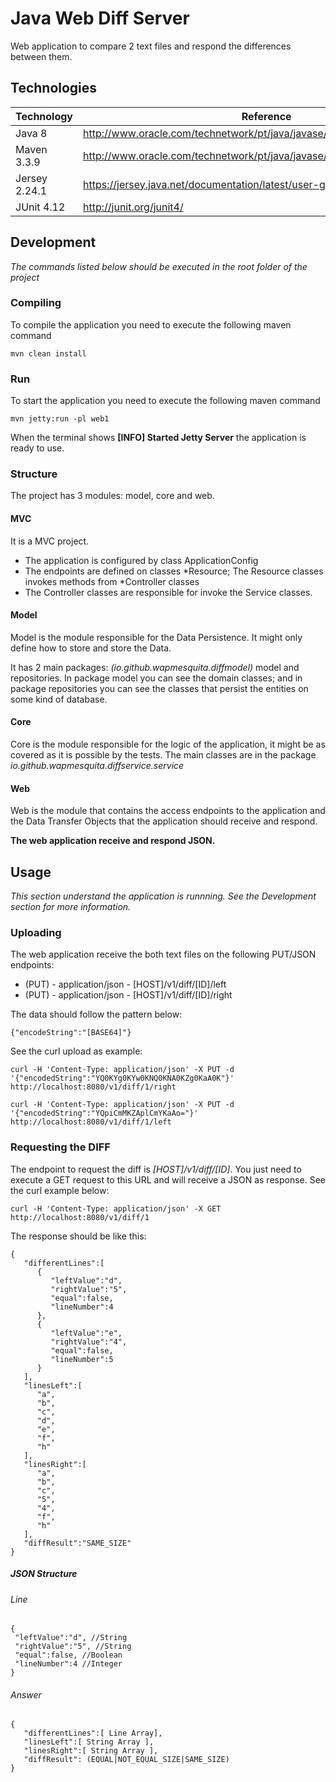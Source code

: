 # Java Web Diff Server

Web application to compare 2 text files and respond the differences between them.

## Technologies

|Technology|Reference|
|----------|-------|
|Java 8|http://www.oracle.com/technetwork/pt/java/javase/documentation/index.html|
|Maven 3.3.9 |http://www.oracle.com/technetwork/pt/java/javase/documentation/index.html|
|Jersey 2.24.1|https://jersey.java.net/documentation/latest/user-guide.html|
|JUnit 4.12|http://junit.org/junit4/|

## Development
*The commands listed below should be executed in the root folder of the project*

### Compiling
To compile the application you need to execute the following maven command

    mvn clean install

### Run
To start the application you need to execute the following maven command

    mvn jetty:run -pl web1

When the terminal shows **[INFO] Started Jetty Server** the application is ready to use.

### Structure
The project has 3 modules: model, core and web.

#### MVC
It is a MVC project.

* The application is configured by class ApplicationConfig
* The endpoints are defined on classes \*Resource; The Resource classes invokes methods from \*Controller classes
* The Controller classes are responsible for invoke the Service classes.

#### Model
Model is the module responsible for the Data Persistence. It might only define how to store and store the Data.

It has 2 main packages: *(io.github.wapmesquita.diffmodel)* model and repositories. In package model you can see the domain classes; and in package repositories you can see the classes that persist the entities on some kind of database.

#### Core
Core is the module responsible for the logic of the application, it might be as covered as it is possible by the tests.
The main classes are in the package *io.github.wapmesquita.diffservice.service*

#### Web
Web is the module that contains the access endpoints to the application and the Data Transfer Objects that the application should receive and respond.

**The web application receive and respond JSON.**

## Usage
*This section understand the application is runnning. See the Development section for more information.*

### Uploading
The web application receive the both text files on the following PUT/JSON endpoints:

* (PUT) - application/json - [HOST]/v1/diff/[ID]/left
* (PUT) - application/json - [HOST]/v1/diff/[ID]/right

The data should follow the pattern below:

    {"encodeString":"[BASE64]"}

See the curl upload as example:

    curl -H 'Content-Type: application/json' -X PUT -d '{"encodedString":"YQ0KYg0KYw0KNQ0KNA0KZg0KaA0K"}' http://localhost:8080/v1/diff/1/right

    curl -H 'Content-Type: application/json' -X PUT -d '{"encodedString":"YQpiCmMKZAplCmYKaAo="}' http://localhost:8080/v1/diff/1/left

### Requesting the DIFF

The endpoint to request the diff is *[HOST]/v1/diff/[ID]*. You just need to execute a GET request to this URL and will receive a JSON as response. See the curl example below:

    curl -H 'Content-Type: application/json' -X GET  http://localhost:8080/v1/diff/1

The response should be like this:

    {
       "differentLines":[
          {
             "leftValue":"d",
             "rightValue":"5",
             "equal":false,
             "lineNumber":4
          },
          {
             "leftValue":"e",
             "rightValue":"4",
             "equal":false,
             "lineNumber":5
          }
       ],
       "linesLeft":[
          "a",
          "b",
          "c",
          "d",
          "e",
          "f",
          "h"
       ],
       "linesRight":[
          "a",
          "b",
          "c",
          "5",
          "4",
          "f",
          "h"
       ],
       "diffResult":"SAME_SIZE"
    }

##### JSON Structure

###### Line

    {
     "leftValue":"d", //String
     "rightValue":"5", //String
     "equal":false, //Boolean
     "lineNumber":4 //Integer
    }

###### Answer

    {
       "differentLines":[ Line Array],
       "linesLeft":[ String Array ],
       "linesRight":[ String Array ],
       "diffResult": (EQUAL|NOT_EQUAL_SIZE|SAME_SIZE)
    }
